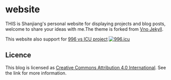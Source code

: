 # website
THIS is Shanjiang's personal website for displaying projects and blog posts, welcome to share your ideas with me.The theme is forked from [Vno Jekyll](https://github.com/onevcat/vno-jekyll).

This website also support for [996 vs ICU project](https://github.com/996icu/996.ICU/blob/master/i18n/en_US.md)
<a href="https://996.icu"><img src="https://img.shields.io/badge/link-996.icu-red.svg" alt="996.icu"></a>


## Licence

This blog is licensed as [Creative Commons Attribution 4.0 International](http://creativecommons.org/licenses/by/4.0/). See the link for more information.
